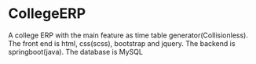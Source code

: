 # CollegeERP
A college ERP with the main feature as time table generator(Collisionless). 
The front end is html, css(scss), bootstrap and jquery.
The backend is springboot(java).
The database is MySQL


